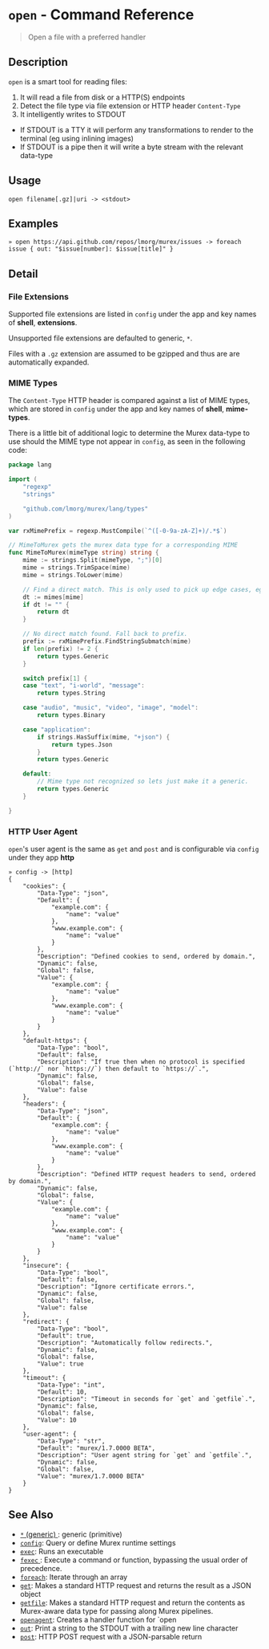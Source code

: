 # `open` - Command Reference

> Open a file with a preferred handler

## Description

`open` is a smart tool for reading files:

1. It will read a file from disk or a HTTP(S) endpoints
2. Detect the file type via file extension or HTTP header `Content-Type`
3. It intelligently writes to STDOUT
  - If STDOUT is a TTY it will perform any transformations to render to the
    terminal (eg using inlining images)
  - If STDOUT is a pipe then it will write a byte stream with the relevant
    data-type

## Usage

    open filename[.gz]|uri -> <stdout>

## Examples

    » open https://api.github.com/repos/lmorg/murex/issues -> foreach issue { out: "$issue[number]: $issue[title]" }

## Detail

### File Extensions

Supported file extensions are listed in `config` under the app and key names of
**shell**, **extensions**.

Unsupported file extensions are defaulted to generic, `*`.

Files with a `.gz` extension are assumed to be gzipped and thus are are
automatically expanded.

### MIME Types

The `Content-Type` HTTP header is compared against a list of MIME types, which
are stored in `config` under the app and key names of **shell**, **mime-types**.

There is a little bit of additional logic to determine the Murex data-type to
use should the MIME type not appear in `config`, as seen in the following code:

```go
package lang

import (
	"regexp"
	"strings"

	"github.com/lmorg/murex/lang/types"
)

var rxMimePrefix = regexp.MustCompile(`^([-0-9a-zA-Z]+)/.*$`)

// MimeToMurex gets the murex data type for a corresponding MIME
func MimeToMurex(mimeType string) string {
	mime := strings.Split(mimeType, ";")[0]
	mime = strings.TrimSpace(mime)
	mime = strings.ToLower(mime)

	// Find a direct match. This is only used to pick up edge cases, eg text files used as images.
	dt := mimes[mime]
	if dt != "" {
		return dt
	}

	// No direct match found. Fall back to prefix.
	prefix := rxMimePrefix.FindStringSubmatch(mime)
	if len(prefix) != 2 {
		return types.Generic
	}

	switch prefix[1] {
	case "text", "i-world", "message":
		return types.String

	case "audio", "music", "video", "image", "model":
		return types.Binary

	case "application":
		if strings.HasSuffix(mime, "+json") {
			return types.Json
		}
		return types.Generic

	default:
		// Mime type not recognized so lets just make it a generic.
		return types.Generic
	}

}
```

### HTTP User Agent

`open`'s user agent is the same as `get` and `post` and is configurable via
`config` under they app **http**

    » config -> [http]
    {
        "cookies": {
            "Data-Type": "json",
            "Default": {
                "example.com": {
                    "name": "value"
                },
                "www.example.com": {
                    "name": "value"
                }
            },
            "Description": "Defined cookies to send, ordered by domain.",
            "Dynamic": false,
            "Global": false,
            "Value": {
                "example.com": {
                    "name": "value"
                },
                "www.example.com": {
                    "name": "value"
                }
            }
        },
        "default-https": {
            "Data-Type": "bool",
            "Default": false,
            "Description": "If true then when no protocol is specified (`http://` nor `https://`) then default to `https://`.",
            "Dynamic": false,
            "Global": false,
            "Value": false
        },
        "headers": {
            "Data-Type": "json",
            "Default": {
                "example.com": {
                    "name": "value"
                },
                "www.example.com": {
                    "name": "value"
                }
            },
            "Description": "Defined HTTP request headers to send, ordered by domain.",
            "Dynamic": false,
            "Global": false,
            "Value": {
                "example.com": {
                    "name": "value"
                },
                "www.example.com": {
                    "name": "value"
                }
            }
        },
        "insecure": {
            "Data-Type": "bool",
            "Default": false,
            "Description": "Ignore certificate errors.",
            "Dynamic": false,
            "Global": false,
            "Value": false
        },
        "redirect": {
            "Data-Type": "bool",
            "Default": true,
            "Description": "Automatically follow redirects.",
            "Dynamic": false,
            "Global": false,
            "Value": true
        },
        "timeout": {
            "Data-Type": "int",
            "Default": 10,
            "Description": "Timeout in seconds for `get` and `getfile`.",
            "Dynamic": false,
            "Global": false,
            "Value": 10
        },
        "user-agent": {
            "Data-Type": "str",
            "Default": "murex/1.7.0000 BETA",
            "Description": "User agent string for `get` and `getfile`.",
            "Dynamic": false,
            "Global": false,
            "Value": "murex/1.7.0000 BETA"
        }
    }

## See Also

* [`*` (generic) ](../types/generic.md):
  generic (primitive)
* [`config`](../commands/config.md):
  Query or define Murex runtime settings
* [`exec`](../commands/exec.md):
  Runs an executable
* [`fexec` ](../commands/fexec.md):
  Execute a command or function, bypassing the usual order of precedence.
* [`foreach`](../commands/foreach.md):
  Iterate through an array
* [`get`](../commands/get.md):
  Makes a standard HTTP request and returns the result as a JSON object
* [`getfile`](../commands/getfile.md):
  Makes a standard HTTP request and return the contents as Murex-aware data type for passing along Murex pipelines.
* [`openagent`](../commands/openagent.md):
  Creates a handler function for `open
* [`out`](../commands/out.md):
  Print a string to the STDOUT with a trailing new line character
* [`post`](../commands/post.md):
  HTTP POST request with a JSON-parsable return